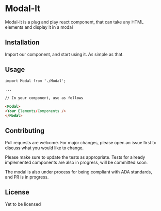 # Modal-It

Modal-It is a plug and play react component, that can take any HTML elements and display it in a modal

## Installation

Import our component, and start using it. As simple as that.


## Usage

```react
import Modal from './Modal';

...
```
```HTML
// In your component, use as follows

<Modal>
<Your Elements/Components />
</Modal>

```

## Contributing
Pull requests are welcome. For major changes, please open an issue first to discuss what you would like to change.

Please make sure to update the tests as appropriate. Tests for already implemented components are also in progress, will be committed soon.

The modal is also under process for being compliant with ADA standards, and PR is in progress.

## License
Yet to be licensed
